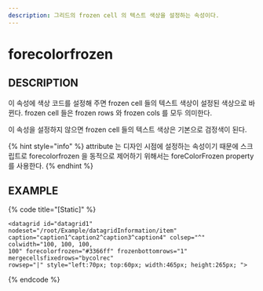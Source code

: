 ```yaml
---
description: 그리드의 frozen cell 의 텍스트 색상을 설정하는 속성이다.
---
```


# forecolorfrozen

## DESCRIPTION

이 속성에 색상 코드를 설정해 주면 frozen cell 들의 텍스트 색상이 설정된 색상으로 바뀐다. frozen cell 들은 frozen rows 와 frozen cols 를 모두 의미한다.

이 속성을 설정하지 않으면 frozen cell 들의 텍스트 색상은 기본으로 검정색이 된다.

{% hint style="info" %}
attribute 는 디자인 시점에 설정하는 속성이기 때문에 스크립트로 forecolorfrozen 을 동적으로 제어하기 위해서는 foreColorFrozen property 를 사용한다.
{% endhint %}

## EXAMPLE

{% code title="\[Static\]" %}
```markup
<datagrid id="datagrid1" nodeset="/root/Example/datagridInformation/item" 
caption="caption1^caption2^caption3^caption4" colsep="^" colwidth="100, 100, 100, 
100" forecolorfrozen="#3366ff" frozenbottomrows="1" mergecellsfixedrows="bycolrec" 
rowsep="|" style="left:70px; top:60px; width:465px; height:265px; ">
```
{% endcode %}

